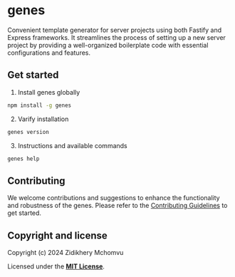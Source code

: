 # genes

Convenient template generator for server projects using both Fastify and Express frameworks. It streamlines the process of setting up a new server project by providing a well-organized boilerplate code with essential configurations and features.

## Get started

1. Install genes globally

```bash
npm install -g genes
```

2. Varify installation

```bash
genes version
```

3. Instructions and available commands

```bash
genes help
```

## Contributing

We welcome contributions and suggestions to enhance the functionality and robustness of the genes. Please refer to the [Contributing Guidelines](https://github.com/zhid0399123/genes/blob/main/CONTRIBUTING.md) to get started.

## Copyright and license

Copyright (c) 2024 Zidikhery Mchomvu

Licensed under the **[MIT License](https://github.com/zhid0399123/genes/blob/main/LICENSE)**.
